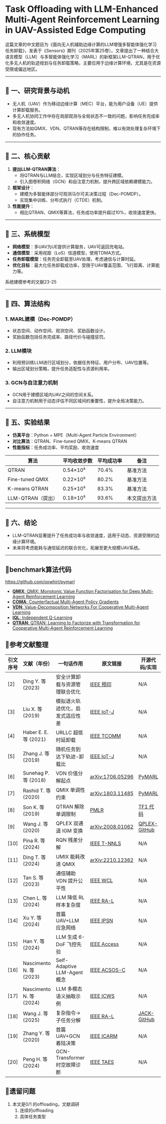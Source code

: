 # Task Offloading with LLM-Enhanced Multi-Agent Reinforcement Learning in UAV-Assisted Edge Computing

这篇文章的中文题目为《面向无人机辅助边缘计算的LLM增强多智能体强化学习任务卸载》，发表于《Sensors》期刊（2025年第25卷）。文章提出了一种结合大语言模型（LLM）与多智能体强化学习（MARL）的新框架LLM-QTRAN，用于优化多无人机的轨迹规划与任务卸载策略，主要应用于边缘计算环境，尤其是在资源受限或偏远地区。

---

## 📌 一、研究背景与动机

- 无人机（UAV）作为移动边缘计算（MEC）平台，能为用户设备（UE）提供计算卸载服务。
- 多无人机协同工作中存在局部观测与全局状态不一致的问题，影响任务完成率和收敛速度。
- 现有方法如QMIX、VDN、QTRAN等存在结构限制，难以有效处理复杂环境下的协作任务。

---

## 📌 二、核心贡献

1. **提出LLM-QTRAN算法**：
    - 将QTRAN与LLM结合，实现区域划分与任务特征建模。
    - 引入图卷积网络（GCN）和自注意力机制，提升跨区域依赖建模能力。
2. **框架设计**：
    - 建模为多智能体部分可观测马尔可夫决策过程（Dec-POMDP）。
    - 实现集中训练、分布式执行（CTDE）机制。
3. **性能提升**：
    - 相比QTRAN、QMIX等算法，任务成功率提升超过10%，收敛速度更快。

---

## 📌 三、系统模型

- **网络模型**：多UAV为UE提供计算服务，UAV可返回充电站。
- **通信模型**：采用视距（LoS）信道模型，使用TDMA方式。
- **任务卸载模型**：任务完全卸载至UAV处理，考虑通信与计算时延。
- **优化目标**：最大化任务卸载成功率，受限于UAV覆盖范围、飞行距离、计算能力等。

系统建模参考的文献23-25

---

## 📌 四、算法结构

### 1. MARL建模（Dec-POMDP）

- 状态空间、动作空间、观测空间、奖励函数设计。
- 奖励函数包括任务完成率、路径代价与碰撞惩罚。

### 2. LLM模块

- 利用预训练LLM进行区域划分，依据任务特征、用户分布、UAV位置等。
- 输出区域划分策略，提升任务适配性与资源利用率。

### 3. GCN与自注意力机制

- GCN用于建模区域内UAV之间的空间关系。
- 自注意力机制用于动态评估不同区域间的重要性，提升全局决策能力。

---

## 📌 五、实验结果

- **仿真平台**：Python + MPE（Multi-Agent Particle Environment）
- **对比算法**：QTRAN、Fine-tuned QMIX、K-means QTRAN
- **性能指标**：任务成功率、平均奖励、收敛速度

| 算法 | 平均收敛步数 | 平均成功率 | 备注 |
| --- | --- | --- | --- |
| QTRAN | 0.54×10⁵ | 70.4% | 基准方法 |
| Fine-tuned QMIX | 0.22×10⁵ | 80.2% | 基准方法 |
| K-means QTRAN | 0.25×10⁵ | 83.3% | 基准方法 |
| LLM-QTRAN（提出） | 0.18×10⁵ | 93.6% | 本文提出方法 |

---

## 📌 六、结论

- LLM-QTRAN显著提升了任务成功率与收敛速度，适用于动态、资源受限的边缘计算环境。
- 未来将考虑能耗与通信延迟的联合优化，拓展至更大规模UAV系统。

---

## 📌benchmark算法代码

https://github.com/oxwhirl/pymarl

- [**QMIX**: QMIX: Monotonic Value Function Factorisation for Deep Multi-Agent Reinforcement Learning](https://arxiv.org/abs/1803.11485)
- [**COMA**: Counterfactual Multi-Agent Policy Gradients](https://arxiv.org/abs/1705.08926)
- [**VDN**: Value-Decomposition Networks For Cooperative Multi-Agent Learning](https://arxiv.org/abs/1706.05296)
- [**IQL**: Independent Q-Learning](https://arxiv.org/abs/1511.08779)
- [**QTRAN**: QTRAN: Learning to Factorize with Transformation for Cooperative Multi-Agent Reinforcement Learning](https://arxiv.org/abs/1905.05408)

## 📌参考文献整理

| 引文序号 | 文献（年份） | 一句话作用 | 原文链接 | 开源代码/实现 |
| --- | --- | --- | --- | --- |
| [2] | Ding Y. 等 (2023) | 安全计算卸载与资源管理联合优化 | [IEEE 预印](https://doi.org/10.1109/JSTSP.2023.3285505) | N/A |
| [3] | Liu X. 等 (2019) | 模拟退火轨迹优化，启发式适应性差 | [IEEE IoT-J](https://doi.org/10.1109/JIOT.2019.2898600) | N/A |
| [4] | Haber E. E. 等 (2021) | URLLC 超低时延卸载 | [IEEE TCOMM](https://doi.org/10.1109/TCOMM.2021.3093709) | N/A |
| [5] | Zhang J. 等 (2019) | 随机任务到达下轨迹-卸载比 | [IEEE IoT-J](https://doi.org/10.1109/JIOT.2019.2903260) | N/A |
| [6] | Sunehag P. 等 (2018) | VDN 价值分解起点 | [arXiv:1706.05296](https://arxiv.org/abs/1706.05296) | [PyMARL](https://github.com/oxwhirl/pymarl) |
| [7] | Rashid T. 等 (2020) | QMIX 单调性约束 | [arXiv:1803.11485](https://arxiv.org/abs/1803.11485) | [PyMARL](https://github.com/oxwhirl/pymarl) |
| [8] | Son K. 等 (2019) | QTRAN 解除单调限制 | [PMLR](https://proceedings.mlr.press/v97/son19a.html) | [TF1 代码](https://github.com/swkim965/QTRAN) |
| [9] | Wang J. 等 (2020) | QPLEX 双通道 IGM 变换 | [arXiv:2008.01062](https://arxiv.org/abs/2008.01062) | [QPLEX-GitHub](https://github.com/chengannan/QPLEX) |
| [10] | Pina R. 等 (2024) | RQN 残差分解 | [IEEE T-NNLS](https://doi.org/10.1109/TNNLS.2023.3237008) | N/A |
| [11] | Ding T. 等 (2024) | UMIX 能耗改进 QMIX | [arXiv:2210.12362](https://arxiv.org/abs/2210.12362) | N/A |
| [12] | Tan S. 等 (2023) | 通信辅助 VDN 提升公平性 | [IEEE WCL](https://doi.org/10.1109/LWC.2022.3226701) | N/A |
| [13] | Chen L. 等 (2024) | LLM 降低 RL 样本复杂度 | [IEEE RA-L](https://doi.org/10.1109/LRA.2024.3390156) | N/A |
| [14] | Xu Y. 等 (2024) | 首篇 UAV+LLM 应急网络 | [IEEE IPSN](https://doi.org/10.1109/IPSN54338.2024.00055) | N/A |
| [15] | Han Y. 等 (2024) | LLM 生成 6-DoF 飞控先验 | [IEEE Access](https://doi.org/10.1109/ACCESS.2024.3421890) | N/A |
| [16] | Nascimento N. 等 (2023) | Self-Adaptive LLM-Agent 概念 | [IEEE ACSOS-C](https://doi.org/10.1109/ACSOS-C58294.2023.00031) | N/A |
| [17] | Nascimento N. 等 (2024) | LLM 多模态语义抽取示例 | [IEEE ICWS](https://doi.org/10.1109/ICWS60048.2024.00121) | N/A |
| [18] | Wang J. 等 (2025) | 复杂指令→子任务分解 | [IEEE RA-L](https://doi.org/10.1109/LRA.2024.3456789) | [JACK-GitHub](https://github.com/jiayi-wang/JACK) |
| [19] | Zhang Y. 等 (2020) | 首篇 UAV+GCN 着陆决策 | [IEEE ICARM](https://doi.org/10.1109/ICARM49701.2020.00065) | N/A |
| [20] | Peng H. 等 (2024) | GCN-Transformer 时空故障诊断 | [IEEE TAES](https://doi.org/10.1109/TAES.2023.3237845) | N/A |

## 📌遗留问题

1. 本文是0/1 的offloading，文献调研
    1. 连续的offloading
    2. 具体任务类型